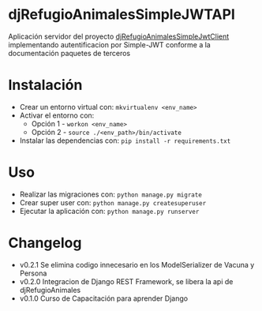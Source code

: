 # djRefugioAnimalesSimpleJWTAPI
Aplicación servidor del proyecto [djRefugioAnimalesSimpleJwtClient](https://github.com/fernandoperezwh/djRefugioAnimalesSimpleJwtClient) implementando autentificacion por Simple-JWT conforme a la documentación paquetes de terceros


# Instalación
- Crear un entorno virtual con: ```mkvirtualenv <env_name>```
- Activar el entorno con:
    - Opción 1 -  ```workon <env_name>```
    - Opción 2  - ```source ./<env_path>/bin/activate```
- Instalar las dependencias con: ```pip install -r requirements.txt```

# Uso
- Realizar las migraciones con: ```python manage.py migrate```
- Crear super user con: ```python manage.py createsuperuser```
- Ejecutar la aplicación con: ```python manage.py runserver```

# Changelog
 - v0.2.1 Se elimina codigo innecesario en los ModelSerializer de Vacuna y Persona
 - v0.2.0 Integracion de Django REST Framework, se libera la api de djRefugioAnimales
 - v0.1.0 Curso de Capacitación para aprender Django